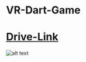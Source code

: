 # VR-Dart-Game

# [Drive-Link](https://drive.google.com/file/d/1-3yPUxO4TyUiVl5jYSTkHcFCZ-AyTfxH/view?usp=sharing)

![alt text](http://url/to/img.png)
